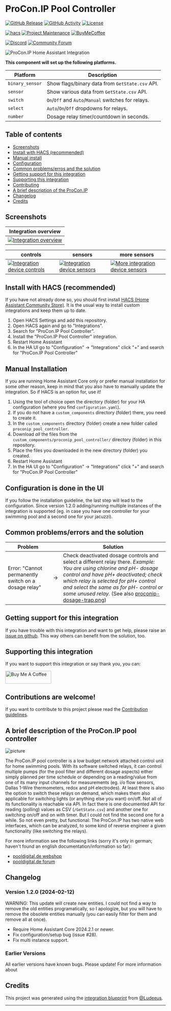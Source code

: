 # ProCon.IP Pool Controller

[![GitHub Release][releases-shield]][releases]
[![GitHub Activity][commits-shield]][commits]
[![License][license-shield]](LICENSE)

[![hacs][hacs-badge]][hacs]
[![Project Maintenance][maintenance-shield]][user_profile]
[![BuyMeCoffee][buymeacoffee-badge]][buymeacoffee]

[![Discord][discord-shield]][discord]
[![Community Forum][forum-shield]][forum]

![ProCon.IP Home Assistant Integration][logo]

**This component will set up the following platforms.**

| Platform        | Description                                         |
|-----------------|-----------------------------------------------------|
| `binary_sensor` | Show flags/binary data from `GetState.csv` API.     |
| `sensor`        | Show various data from `GetState.csv` API.          |
| `switch`        | `On`/`Off` and `Auto`/`Manual` switches for relays. |
| `select`        | `Auto`/`On`/`Off` dropdowns for relays.             |
| `number`        | Dosage relay timer/countdown in seconds.            |

## Table of contents
* [Screenshots](#screenshots)
* [Install with HACS (recommended)](#install-with-hacs-recommended)
* [Manual install](#manual-installation)
* [Configuration](#configuration-is-done-in-the-ui)
* [Common problems/erros and the solution](#common-problemserrors-and-the-solution)
* [Getting support for this integration](#getting-support-for-this-integration)
* [Supporting this integration](#supporting-this-integration)
* [Contributing](#contributions-are-welcome)
* [A brief description of the ProCon.IP](#a-brief-description-of-the-proconip-pool-controller)
* [Changelog](#changelog)
* [Credits](#credits)

## Screenshots

| Integration overview |
|-|
| [![Integration overview][screenshot1]][screenshot1] |

| controls | sensors | more sensors |
|-|-|-|
| [![Integration device controls][screenshot2]][screenshot2] | [![Integration device sensors][screenshot3]][screenshot3] | [![More integration device sensors][screenshot4]][screenshot4] |

## Install with HACS (recommended)
If you have not already done so, you should first install [HACS (Home Assistant Community Store)](https://hacs.xyz/).
It is the usual way to install custom integrations and keep them up to date.

1. Open HACS Settings and add this repository.
2. Open HACS again and go to "Integrations".
3. Search for "ProCon.IP Pool Controller".
4. Install the "ProCon.IP Pool Controller" integration.
5. Restart Home Assistant
6. In the HA UI go to "Configuration" -> "Integrations" click "+" and search for "ProCon.IP Pool Controller"

## Manual Installation
If you are running Home Assistant Core only or prefer manual installation for some other reason, keep in mind that you
also have to manually update the integration. So if HACS is an option for, use it!

1. Using the tool of choice open the directory (folder) for your HA configuration (where you find `configuration.yaml`).
2. If you do not have a `custom_components` directory (folder) there, you need to create it.
3. In the `custom_components` directory (folder) create a new folder called `proconip_pool_controller`.
4. Download _all_ the files from the `custom_components/proconip_pool_controller/` directory (folder) in this repository.
5. Place the files you downloaded in the new directory (folder) you created.
6. Restart Home Assistant
7. In the HA UI go to "Configuration" -> "Integrations" click "+" and search for "ProCon.IP Pool Controller"

## Configuration is done in the UI
If you follow the installation guideline, the last step will lead to the configuration.
Since version 1.2.0 adding/running multiple instances of the integration is supported (eg. in case you have one
controller for your swimming pool and a second one for your jacuzzi).

## Common problems/errors and the solution
| Problem || Solution |
|-|-|-|
| Error: "Cannot permanently switch on a dosage relay" | → | Check deactivated dosage controls and select a different relay there. _Example: You are using chlorine and pH- dosage control and have pH+ deactivated; check which relay is selected for pH+ control and select the same as for pH- control or some unused relay._ (See also [proconip-dosage-trap.png][screenshot-solution1]) |

<!---->

## Getting support for this integration
If you have trouble with this integration and want to get help, please raise an [issue on github][issues].
This way others can benefit from the solution, too.

## Supporting this integration
If you want to support this integration or say thank you, you can:

[<img src="https://cdn.buymeacoffee.com/buttons/v2/default-yellow.png" alt="Buy Me A Coffee" style="height: 40px !important;width: 144px !important;" >](https://www.buymeacoffee.com/ylabonte)

## Contributions are welcome!
If you want to contribute to this project please read the [Contribution guidelines](CONTRIBUTING.md).

## A brief description of the ProCon.IP pool controller

![picture]

The ProCon.IP pool controller is a low budget network attached control unit for
home swimming pools. With its software switched relays, it can control
multiple pumps (for the pool filter and different dosage aspects) either
simply planned per time schedule or depending on a reading/value from one of
its many input channels for measurements (eg. i/o flow sensors, Dallas 1-Wire
thermometers, redox and pH electrodes). At least there is also the option to
switch these relays on demand, which makes them also applicable for switching
lights (or anything else you want) on/off.
Not all of its functionality is reachable via API. In fact there is one
documented API for reading (polling) values as CSV (`/GetState.csv`) and another
one for switching on/off and on with timer.
But I could not find the second one for a while. So not even pretty, but
functional: The ProCon.IP has two native web interfaces, which can be
analyzed, to some kind of reverse engineer a given functionality (like
switching the relays).

For more information see the following links (sorry it's only in german;
haven't found an english documentation/information so far):

* [pooldigital.de webshop](https://www.pooldigital.de/shop/poolsteuerungen/procon.ip/35/procon.ip-webbasierte-poolsteuerung-/-dosieranlage)
* [pooldigital.de forum](http://forum.pooldigital.de/)

## Changelog

### Version 1.2.0 (2024-02-12)
WARNING: This update will create new entities. I could not find a way to remove the old entities programatically, so I
apologize, but you will have to remove the obsolete entities manually (you can easily filter for them and remove all at
once).

* Require Home Assistant Core 2024.2.1 or newer.
* Fix configuration/setup bug (issue #28).
* Fix multi instance support.

### Earlier Versions
All earlier versions have known bugs. Please update!
For more information about

## Credits
This project was generated using the [integration blueprint][integration_blueprint] from [@Ludeeus](https://github.com/ludeeus).

---

[integration_blueprint]: https://github.com/ludeeus/integration_blueprint
[buymeacoffee]: https://www.buymeacoffee.com/ylabonte
[buymeacoffee-badge]: https://img.shields.io/badge/buy%20me%20a%20coffee-donate-yellow.svg?style=for-the-badge
[commits-shield]: https://img.shields.io/github/commit-activity/y/ylabonte/proconip-hass.svg?style=for-the-badge
[commits]: https://github.com/ylabonte/proconip-hass/commits/main
[hacs]: https://hacs.xyz
[hacs-badge]: https://img.shields.io/badge/HACS-Custom-orange.svg?style=for-the-badge
[discord]: https://discord.gg/Qa5fW2R
[discord-shield]: https://img.shields.io/discord/330944238910963714.svg?style=for-the-badge
[logo]: https://github.com/ylabonte/proconip-hass/raw/main/logo.png
[picture]: https://github.com/ylabonte/proconip-hass/raw/main/picture.png
[forum-shield]: https://img.shields.io/badge/community-forum-brightgreen.svg?style=for-the-badge
[forum]: https://community.home-assistant.io/
[license-shield]: https://img.shields.io/github/license/ylabonte/proconip-hass.svg?style=for-the-badge
[maintenance-shield]: https://img.shields.io/badge/maintainer-Yannic%20Labonte%20(%40ylabonte)-blue.svg?style=for-the-badge
[releases-shield]: https://img.shields.io/github/release/ylabonte/proconip-hass.svg?style=for-the-badge
[releases]: https://github.com/ylabonte/proconip-hass/releases
[user_profile]: https://github.com/ylabonte
[issues]: https://github.com/ylabonte/proconip-hass/issues
[screenshot1]: https://raw.githubusercontent.com/ylabonte/proconip-hass/main/screenshots/ha-integration-overview.png
[screenshot2]: https://raw.githubusercontent.com/ylabonte/proconip-hass/main/screenshots/device-controls.png
[screenshot3]: https://raw.githubusercontent.com/ylabonte/proconip-hass/main/screenshots/device-sensors.png
[screenshot4]: https://raw.githubusercontent.com/ylabonte/proconip-hass/main/screenshots/device-sensors2.png
[screenshot-solution1]: https://raw.githubusercontent.com/ylabonte/proconip-hass/main/screenshots/proconip-dosage-trap.png